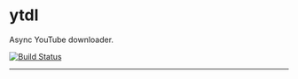 # ytdl

Async YouTube downloader.

[![Build Status](https://travis-ci.org/opensoars/ytdl.svg?branch=master)](https://travis-ci.org/opensoars/ytdl)

<!---
[![Coverage Status](https://coveralls.io/repos/opensoars/ytdl/badge.svg?branch=master&service=github)](https://coveralls.io/github/opensoars/ytdl?branch=master)
[![Inline docs](http://inch-ci.org/github/opensoars/ytdl.svg?branch=master)](http://inch-ci.org/github/opensoars/ytdl)
[![Codacy Badge](https://api.codacy.com/project/badge/f3e64501763645b9aa483bf83a4dd1d5)](https://www.codacy.com/app/sam_1700/ytdl)
[![Code Climate](https://codeclimate.com/github/opensoars/ytdl/badges/gpa.svg)](https://codeclimate.com/github/opensoars/ytdl)
[![Dependency Status](https://david-dm.org/opensoars/ytdl.svg)](https://david-dm.org/opensoars/ytdl)
[![devDependency Status](https://david-dm.org/opensoars/ytdl/dev-status.svg)](https://david-dm.org/opensoars/ytdl#info=devDependencies)
-->

---

